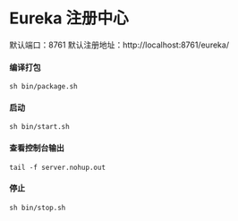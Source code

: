 # Eureka 注册中心

默认端口：8761
默认注册地址：http://localhost:8761/eureka/

#### 编译打包

```shell
sh bin/package.sh
```

#### 启动

```shell
sh bin/start.sh
```

#### 查看控制台输出

```shell
tail -f server.nohup.out
```

#### 停止

```shell
sh bin/stop.sh
```
